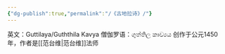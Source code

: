 ```yaml
---
{"dg-publish":true,"permalink":"/《古地拉诗》/"}
---
```


英文：Guttilaya/Guththila Kavya
僧伽罗语：ගුත්තිල කාව්‍යය
创作于公元1450年，作者是[[范台维\|范台维]]法师